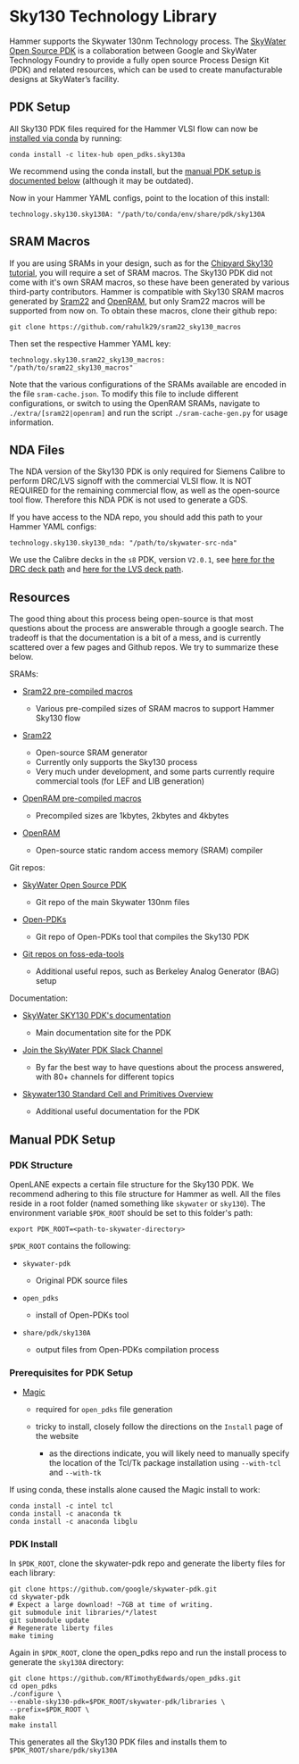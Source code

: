 Sky130 Technology Library
=========================
Hammer supports the Skywater 130nm Technology process. The [SkyWater Open Source PDK](https://skywater-pdk.readthedocs.io/) is a collaboration between Google and SkyWater Technology Foundry to provide a fully open source Process Design Kit (PDK) and related resources, which can be used to create manufacturable designs at SkyWater’s facility.


PDK Setup
---------

All Sky130 PDK files required for the Hammer VLSI flow can now be [installed via conda](https://anaconda.org/litex-hub/open_pdks.sky130a) by running:

    conda install -c litex-hub open_pdks.sky130a

We recommend using the conda install, but the [manual PDK setup is documented below](#manual-pdk-setup) (although it may be outdated).

Now in your Hammer YAML configs, point to the location of this install:

    technology.sky130.sky130A: "/path/to/conda/env/share/pdk/sky130A


SRAM Macros
-----------

If you are using SRAMs in your design, such as for the [Chipyard Sky130 tutorial](https://chipyard.readthedocs.io/en/stable/VLSI/Sky130-Commercial-Tutorial.html),
you will require a set of SRAM macros.
The Sky130 PDK did not come with it's own SRAM macros, so these have been generated by various third-party contributors.
Hammer is compatible with Sky130 SRAM macros generated by 
[Sram22](https://github.com/rahulk29/sram22_sky130_macros)
and [OpenRAM](https://github.com/efabless/sky130_sram_macros),
but only Sram22 macros will be supported from now on.
To obtain these macros, clone their github repo:

    git clone https://github.com/rahulk29/sram22_sky130_macros

Then set the respective Hammer YAML key:

    technology.sky130.sram22_sky130_macros: "/path/to/sram22_sky130_macros"

Note that the various configurations of the SRAMs available are encoded in the file ``sram-cache.json``.
To modify this file to include different configurations, or switch to using the OpenRAM SRAMs,
navigate to ``./extra/[sram22|openram]`` and run the script ``./sram-cache-gen.py`` for usage information.

NDA Files
---------
The NDA version of the Sky130 PDK is only required for Siemens Calibre to perform DRC/LVS signoff with the commercial VLSI flow.
It is NOT REQUIRED for the remaining commercial flow, as well as the open-source tool flow.
Therefore this NDA PDK is not used to generate a GDS.

If you have access to the NDA repo, you should add this path to your Hammer YAML configs:

    technology.sky130.sky130_nda: "/path/to/skywater-src-nda"

We use the Calibre decks in the ``s8`` PDK, version ``V2.0.1``, 
see [here for the DRC deck path](https://github.com/ucb-bar/hammer/blob/612b4b662a774b1cab5cf25e8f41c6a771388e47/hammer/technology/sky130/sky130.tech.json#L16) 
and [here for the LVS deck path](https://github.com/ucb-bar/hammer/blob/612b4b662a774b1cab5cf25e8f41c6a771388e47/hammer/technology/sky130/sky130.tech.json#L24).



Resources
---------
The good thing about this process being open-source is that most questions about the process are answerable through a google search. 
The tradeoff is that the documentation is a bit of a mess, and is currently scattered over a few pages and Github repos. 
We try to summarize these below.

SRAMs:

* [Sram22 pre-compiled macros](https://github.com/rahulk29/sram22_sky130_macros)

  * Various pre-compiled sizes of SRAM macros to support Hammer Sky130 flow

* [Sram22](https://github.com/rahulk29/sram22)

  * Open-source SRAM generator
  * Currently only supports the Sky130 process
  * Very much under development, and some parts currently require commercial tools (for LEF and LIB generation)

* [OpenRAM pre-compiled macros](https://github.com/efabless/sky130_sram_macros)

  * Precompiled sizes are 1kbytes, 2kbytes and 4kbytes

* [OpenRAM](https://github.com/VLSIDA/OpenRAM/)

  * Open-source static random access memory (SRAM) compiler


Git repos:

* [SkyWater Open Source PDK](https://github.com/google/skywater-pdk/)

  * Git repo of the main Skywater 130nm files

* [Open-PDKs](https://github.com/RTimothyEdwards/open_pdks/)

  * Git repo of Open-PDKs tool that compiles the Sky130 PDK

* [Git repos on foss-eda-tools](https://foss-eda-tools.googlesource.com/)

  * Additional useful repos, such as Berkeley Analog Generator (BAG) setup

Documentation:

* [SkyWater SKY130 PDK's documentation](https://skywater-pdk.readthedocs.io)

  * Main documentation site for the PDK

* [Join the SkyWater PDK Slack Channel](https://join.skywater.tools/)

  * By far the best way to have questions about the process answered, with 80+ channels for different topics

* [Skywater130 Standard Cell and Primitives Overview](http://diychip.org/sky130/)

  * Additional useful documentation for the PDK


## Manual PDK Setup

### PDK Structure

OpenLANE expects a certain file structure for the Sky130 PDK. 
We recommend adhering to this file structure for Hammer as well.
All the files reside in a root folder (named something like `skywater` or `sky130`).
The environment variable `$PDK_ROOT` should be set to this folder's path:

    export PDK_ROOT=<path-to-skywater-directory>
    
`$PDK_ROOT` contains the following:

* `skywater-pdk`

  * Original PDK source files

* `open_pdks`

  * install of Open-PDKs tool

* `share/pdk/sky130A`

  * output files from Open-PDKs compilation process


### Prerequisites for PDK Setup

* [Magic](http://opencircuitdesign.com/magic/)

  * required for `open_pdks` file generation
  * tricky to install, closely follow the directions on the `Install` page of the website
  
    * as the directions indicate, you will likely need to manually specify the location of the Tcl/Tk package installation using `--with-tcl` and `--with-tk`
 
 If using conda, these installs alone caused the Magic install to work:

    conda install -c intel tcl 
    conda install -c anaconda tk 
    conda install -c anaconda libglu


### PDK Install

In `$PDK_ROOT`, clone the skywater-pdk repo and generate the liberty files for each library:

    git clone https://github.com/google/skywater-pdk.git
    cd skywater-pdk
    # Expect a large download! ~7GB at time of writing.
    git submodule init libraries/*/latest
    git submodule update
    # Regenerate liberty files
    make timing

Again in `$PDK_ROOT`, clone the open_pdks repo and run the install process to generate the `sky130A` directory:

    git clone https://github.com/RTimothyEdwards/open_pdks.git
    cd open_pdks
    ./configure \
    --enable-sky130-pdk=$PDK_ROOT/skywater-pdk/libraries \
    --prefix=$PDK_ROOT \
    make
    make install

This generates all the Sky130 PDK files and installs them to `$PDK_ROOT/share/pdk/sky130A`




